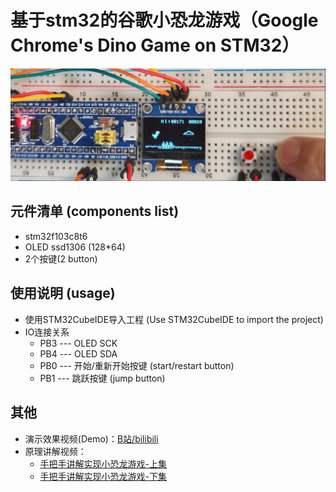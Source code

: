# 基于stm32的谷歌小恐龙游戏（Google Chrome's Dino Game on STM32）

<img src="images\DinoGame.jpg">

## 元件清单 (components list)
- stm32f103c8t6
- OLED ssd1306 (128*64)
- 2个按键(2 button)

## 使用说明 (usage)

- 使用STM32CubeIDE导入工程 (Use STM32CubeIDE to import the project)
- IO连接关系
  - PB3 --- OLED SCK
  - PB4 --- OLED SDA
  - PB0 --- 开始/重新开始按键 (start/restart button)
  - PB1 --- 跳跃按键 (jump button)

## 其他
- 演示效果视频(Demo)：[B站/bilibili](https://www.bilibili.com/video/BV1234y1H75p/) 
- 原理讲解视频：
  - [手把手讲解实现小恐龙游戏-上集](https://www.bilibili.com/video/BV1bL4y1N77D/)
  - [手把手讲解实现小恐龙游戏-下集](https://www.bilibili.com/video/BV1CB4y1p7yh/)

